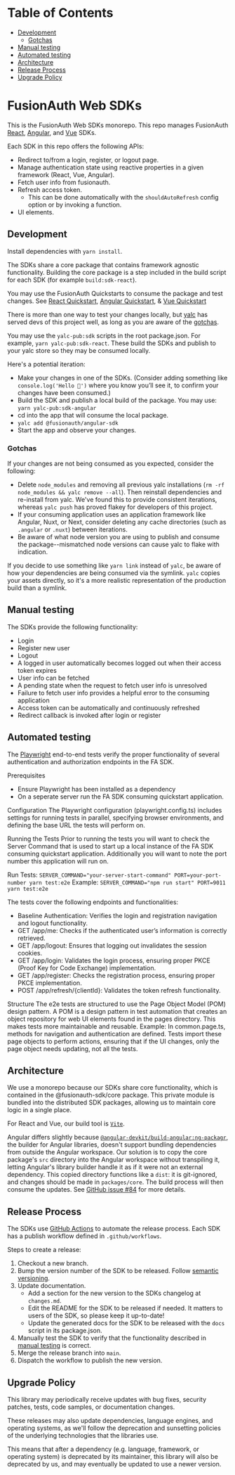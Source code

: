 # Table of Contents

- [Development](#development)
    - [Gotchas](#gotchas)
- [Manual testing](#manual-testing)
- [Automated testing](#automated-testing)
- [Architecture](#architecture)
- [Release Process](#release-process)
- [Upgrade Policy](#upgrade-policy)

# FusionAuth Web SDKs

This is the FusionAuth Web SDKs monorepo. This repo manages FusionAuth [React](https://fusionauth.io/docs/sdks/react-sdk), [Angular](https://fusionauth.io/docs/sdks/angular-sdk), and [Vue](https://fusionauth.io/docs/sdks/vue-sdk) SDKs.

Each SDK in this repo offers the following APIs:
- Redirect to/from a login, register, or logout page.
- Manage authentication state using reactive properties in a given framework (React, Vue, Angular).
- Fetch user info from fusionauth.
- Refresh access token.
    - This can be done automatically with the `shouldAutoRefresh` config option or by invoking a function.
- UI elements.

## Development

Install dependencies with `yarn install`.

The SDKs share a core package that contains framework agnostic functionality. Building the core package is a step included in the build script for each SDK (for example `build:sdk-react`).

You may use the FusionAuth Quickstarts to consume the package and test changes. See [React Quickstart](https://fusionauth.io/docs/quickstarts/quickstart-javascript-react-web), [Angular Quickstart](https://fusionauth.io/docs/quickstarts/quickstart-javascript-angular-web), & [Vue Quickstart](https://fusionauth.io/docs/quickstarts/quickstart-javascript-vue-web)

There is more than one way to test your changes locally, but [yalc](https://github.com/wclr/yalc) has served devs of this project well, as long as you are aware of the [gotchas](#gotchas).

You may use the `yalc-pub:sdk` scripts in the root package.json. For example, `yarn yalc-pub:sdk-react`. These build the SDKs and publish to your yalc store so they may be consumed locally.

Here's a potential iteration:
- Make your changes in one of the SDKs. (Consider adding something like `console.log('Hello 👋')` where you know you’ll see it, to confirm your changes have been consumed.)
- Build the SDK and publish a local build of the package. You may use: `yarn yalc-pub:sdk-angular`
- cd into the app that will consume the local package.
- `yalc add @fusionauth/angular-sdk`
- Start the app and observe your changes.

### Gotchas

If your changes are not being consumed as you expected, consider the following:

- Delete `node_modules` and removing all previous yalc installations (`rm -rf node_modules && yalc remove --all`). Then reinstall dependencies and re-install from yalc. We've found this to provide consistent iterations, whereas `yalc push` has proved flakey for developers of this project.
- If your consuming application uses an application framework like Angular, Nuxt, or Next, consider deleting any cache directories (such as `.angular` or `.nuxt`) between iterations.
- Be aware of what node version you are using to publish and consume the package--mismatched node versions can cause yalc to flake with indication.

If you decide to use something like `yarn link` instead of `yalc`, be aware of how your dependencies are being consumed via the symlink. `yalc` copies your assets directly, so it's a more realistic representation of the production build than a symlink.

## Manual testing

The SDKs provide the following functionality:
- Login
- Register new user
- Logout
- A logged in user automatically becomes logged out when their access token expires
- User info can be fetched
- A pending state when the request to fetch user info is unresolved
- Failure to fetch user info provides a helpful error to the consuming application
- Access token can be automatically and continuously refreshed
- Redirect callback is invoked after login or register

## Automated testing
The [Playwright](https://playwright.dev/docs/intro) end-to-end tests verify the proper functionality of several authentication and authorization endpoints in the FA SDK.

Prerequisites
- Ensure Playwright has been installed as a dependency 
- On a seperate server run the FA SDK consuming quickstart application.

Configuration
The Playwright configuration (playwright.config.ts) includes settings for running tests in parallel, specifying browser environments, and defining the base URL the tests will perform on.

Running the Tests
Prior to running the tests you will want to check the Server Command that is used to start up a local instance of the FA SDK consuming quickstart application. Additionally you will want to note the port number this application will run on.

Run Tests:
`SERVER_COMMAND="your-server-start-command" PORT=your-port-number yarn test:e2e`
    Example: `SERVER_COMMAND="npm run start" PORT=9011 yarn test:e2e`

The tests cover the following endpoints and functionalities:

- Baseline Authentication: Verifies the login and registration navigation and logout functionality.
- GET /app/me: Checks if the authenticated user’s information is correctly retrieved.
- GET /app/logout: Ensures that logging out invalidates the session cookies.
- GET /app/login: Validates the login process, ensuring proper PKCE (Proof Key for Code Exchange) implementation.
- GET /app/register: Checks the registration process, ensuring proper PKCE implementation.
- POST /app/refresh/{clientId}: Validates the token refresh functionality.

Structure
The e2e tests are structured to use the Page Object Model (POM) design pattern. A POM is a design pattern in test automation that creates an object repository for web UI elements found in the pages directory. This makes tests more maintainable and reusable. 
    Example: In common.page.ts, methods for navigation and authentication are defined.
Tests import these page objects to perform actions, ensuring that if the UI changes, only the page object needs updating, not all the tests.


## Architecture

We use a monorepo because our SDKs share core functionality, which is contained in the @fusionauth-sdk/core package. This private module is bundled into the distributed SDK packages, allowing us to maintain core logic in a single place.

For React and Vue, our build tool is [`Vite`](https://vitejs.dev/guide/).

Angular differs slightly because [`@angular-devkit/build-angular:ng-packagr`](https://github.com/ng-packagr/ng-packagr), the builder for Angular libraries, doesn't support bundling dependencies from outside the Angular workspace. Our solution is to copy the core package's `src` directory into the Angular workspace without transpiling it, letting Angular's library builder handle it as if it were not an external dependency. This copied directory functions like a `dist`: it is git-ignored, and changes should be made in `packages/core`. The build process will then consume the updates. See [GitHub issue #84](https://github.com/FusionAuth/fusionauth-javascript-sdk/issues/84) for more details.

## Release Process

The SDKs use [GitHub Actions](https://docs.github.com/en/actions) to automate the release process. Each SDK has a publish workflow defined in `.github/workflows`. 

Steps to create a release:
1. Checkout a new branch.
2. Bump the version number of the SDK to be released. Follow [semantic versioning](https://semver.org/).
3. Update documentation.
    - Add a section for the new version to the SDKs changelog at `changes.md`.
    - Edit the README for the SDK to be released if needed. It matters to users of the SDK, so please keep it up-to-date!
    - Update the generated docs for the SDK to be released with the `docs` script in its package.json.
4. Manually test the SDK to verify that the functionality described in [manual testing](#manual-testing) is correct.
5. Merge the release branch into `main`.
6. Dispatch the workflow to publish the new version.

## Upgrade Policy

This library may periodically receive updates with bug fixes, security patches, tests, code samples, or documentation changes.

These releases may also update dependencies, language engines, and operating systems, as we\'ll follow the deprecation and sunsetting policies of the underlying technologies that the libraries use.

This means that after a dependency (e.g. language, framework, or operating system) is deprecated by its maintainer, this library will also be deprecated by us, and may eventually be updated to use a newer version.
